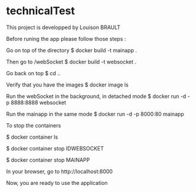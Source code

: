 # technicalTest

This project is developped by Louison BRAULT

Before runing the app please follow those steps :

Go on top of the directory 
$ docker build -t mainapp .

Then go to /webSocket
$ docker build -t websocket .

Go back on top 
$ cd ..

Verify that you have the images 
$ docker image ls

Run the webSocket in the background, in detached mode
$ docker run -d -p 8888:8888 websocket

Run the mainapp in the same mode 
$ docker run -d -p 8000:80 mainapp

To stop the containers

$ docker container ls

$ docker container stop IDWEBSOCKET

$ docker container stop MAINAPP

In your browser, go to http://localhost:8000

Now, you are ready to use the application
